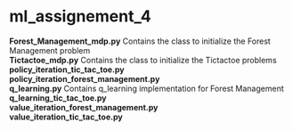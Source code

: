 # ml_assignement_4


**Forest_Management_mdp.py** Contains the class to initialize the Forest Management problem  
**Tictactoe_mdp.py** Contains  the class to initialize the Tictactoe problems  
**policy_iteration_tic_tac_toe.py**  
**policy_iteration_forest_management.py**  
**q_learning.py** Contains q_learning implementation for Forest Management  
**q_learning_tic_tac_toe.py**  
**value_iteration_forest_management.py**  
**value_iteration_tic_tac_toe.py**  
